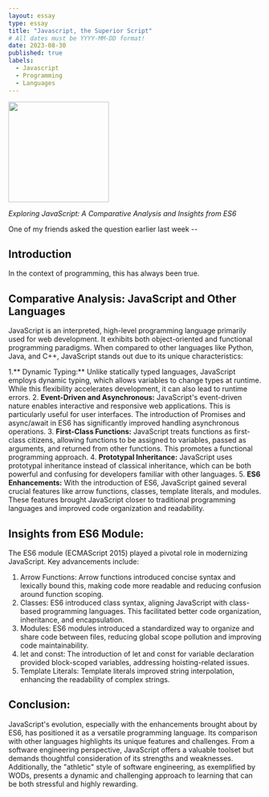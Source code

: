```yaml
---
layout: essay
type: essay
title: "Javascript, the Superior Script"
# All dates must be YYYY-MM-DD format!
date: 2023-08-30
published: true
labels:
  - Javascript
  - Programming
  - Languages
---
```


<img width="200px" class="rounded float-start pe-4" src="https://makersaid.com/wp-content/uploads/2022/10/check-if-variable-is-is-not-null-in-javascript-768x432.jpg">

*Exploring JavaScript: A Comparative Analysis and Insights from ES6*

One of my friends asked the question earlier last week --
## Introduction

In the context of programming, this has always been true. 

## Comparative Analysis: JavaScript and Other Languages

JavaScript is an interpreted, high-level programming language primarily used for web development. It exhibits both object-oriented and functional programming paradigms. When compared to other languages like Python, Java, and C++, JavaScript stands out due to its unique characteristics:

1.** Dynamic Typing:** Unlike statically typed languages, JavaScript employs dynamic typing, which allows variables to change types at runtime. While this flexibility accelerates development, it can also lead to runtime errors.
2. **Event-Driven and Asynchronous:** JavaScript's event-driven nature enables interactive and responsive web applications. This is particularly useful for user interfaces. The introduction of Promises and async/await in ES6 has significantly improved handling asynchronous operations.
3. **First-Class Functions:** JavaScript treats functions as first-class citizens, allowing functions to be assigned to variables, passed as arguments, and returned from other functions. This promotes a functional programming approach.
4. **Prototypal Inheritance:** JavaScript uses prototypal inheritance instead of classical inheritance, which can be both powerful and confusing for developers familiar with other languages.
5. **ES6 Enhancements:** With the introduction of ES6, JavaScript gained several crucial features like arrow functions, classes, template literals, and modules. These features brought JavaScript closer to traditional programming languages and improved code organization and readability.

## Insights from ES6 Module:

The ES6 module (ECMAScript 2015) played a pivotal role in modernizing JavaScript. Key advancements include:

1. Arrow Functions: Arrow functions introduced concise syntax and lexically bound this, making code more readable and reducing confusion around function scoping.
2. Classes: ES6 introduced class syntax, aligning JavaScript with class-based programming languages. This facilitated better code organization, inheritance, and encapsulation.
3. Modules: ES6 modules introduced a standardized way to organize and share code between files, reducing global scope pollution and improving code maintainability.
4. let and const: The introduction of let and const for variable declaration provided block-scoped variables, addressing hoisting-related issues.
5. Template Literals: Template literals improved string interpolation, enhancing the readability of complex strings.

## Conclusion:

JavaScript's evolution, especially with the enhancements brought about by ES6, has positioned it as a versatile programming language. Its comparison with other languages highlights its unique features and challenges. From a software engineering perspective, JavaScript offers a valuable toolset but demands thoughtful consideration of its strengths and weaknesses. Additionally, the "athletic" style of software engineering, as exemplified by WODs, presents a dynamic and challenging approach to learning that can be both stressful and highly rewarding.
